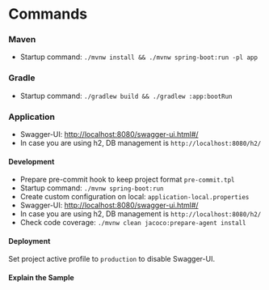 # Commands

### Maven

* Startup command: `./mvnw install && ./mvnw spring-boot:run -pl app`

### Gradle

* Startup command: `./gradlew build && ./gradlew :app:bootRun`

### Application

* Swagger-UI: [http://localhost:8080/swagger-ui.html#/](http://localhost:8080/swagger-ui.html#/)
* In case you are using h2, DB management is `http://localhost:8080/h2/`



#### Development

* Prepare pre-commit hook to keep project format `pre-commit.tpl`
* Startup command: ` ./mvnw spring-boot:run `
* Create custom configuration on local: `application-local.properties`
* Swagger-UI: [http://localhost:8080/swagger-ui.html#/](http://localhost:8080/swagger-ui.html#/)
* In case you are using h2, DB management is `http://localhost:8080/h2/`
* Check code coverage: `./mvnw clean jacoco:prepare-agent install`

#### Deployment 

Set project active profile to `production` to disable Swagger-UI.


#### Explain the Sample
